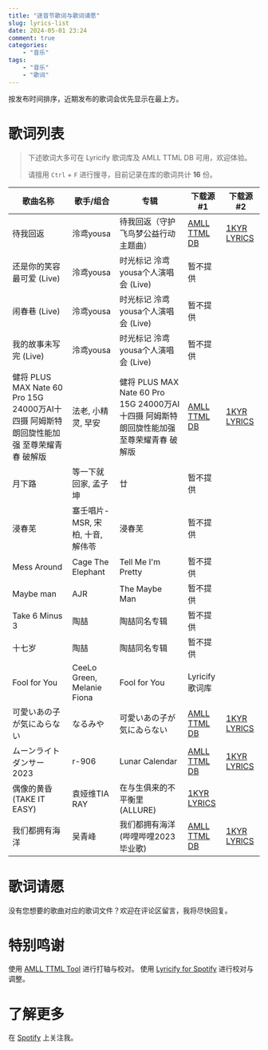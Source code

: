 ```yaml
---
title: "逐音节歌词与歌词请愿"
slug: lyrics-list
date: 2024-05-01 23:24
comment: true
categories:
    - "音乐"
tags:
    - "音乐"
    - "歌词"
---
```


按发布时间排序，近期发布的歌词会优先显示在最上方。

<!-- more -->

# 歌词列表

> 下述歌词大多可在 Lyricify 歌词库及 AMLL TTML DB 可用，欢迎体验。
>
> 请擅用 `Ctrl` + `F` 进行搜寻，目前记录在库的歌词共计 **16** 份。

| 歌曲名称                                                           | 歌手/组合                      | 专辑                                                             | 下载源 #1                                                                                                                                                  | 下载源 #2                                     |
|----------------------------------------------------------------|----------------------------|----------------------------------------------------------------|---------------------------------------------------------------------------------------------------------------------------------------------------------|--------------------------------------------|
| 待我回返                                                           | 泠鸢yousa                    | 待我回返（守护飞鸟梦公益行动主题曲）                                             | [AMLL TTML DB](https://github.com/Steve-xmh/amll-ttml-db/blob/5c7033f89d6a7273b832e3cd6e28b7f29d8553a9/raw-lyrics/1714564440742-92374733-95eba7c9.ttml) | [1KYR LYRICS](https://t.me/lyrics_1kyr/19) |
| 还是你的笑容最可爱 (Live)                                               | 泠鸢yousa                    | 时光标记 泠鸢yousa个人演唱会 (Live)                                       | 暂不提供                                                                                                                                                    |                                            |
| 闹春巷 (Live)                                                     | 泠鸢yousa                    | 时光标记 泠鸢yousa个人演唱会 (Live)                                       | 暂不提供                                                                                                                                                    |                                            |
| 我的故事未写完 (Live)                                                 | 泠鸢yousa                    | 时光标记 泠鸢yousa个人演唱会 (Live)                                       | 暂不提供                                                                                                                                                    |                                            |
| 健将 PLUS MAX Nate 60 Pro 15G 24000万AI十四摄 阿姆斯特朗回旋性能加强 至尊荣耀青春 破解版 | 法老, 小精灵, 早安                | 健将 PLUS MAX Nate 60 Pro 15G 24000万AI十四摄 阿姆斯特朗回旋性能加强 至尊荣耀青春 破解版 | [AMLL TTML DB](https://github.com/Steve-xmh/amll-ttml-db/blob/d0c1ef50f6ba759aaefc1c2c0bbca9e9a54b3d98/raw-lyrics/1714653767698-92374733-883705b2.ttml) | [1KYR LYRICS](https://t.me/lyrics_1kyr/20) |
| 月下路                                                            | 等一下就回家, 孟子坤                | 廿                                                              | 暂不提供                                                                                                                                                    |                                            |
| 浸春芜                                                            | 塞壬唱片-MSR, 宋柏, 十音, 解伟苓      | 浸春芜                                                            | 暂不提供                                                                                                                                                    |                                            |
| Mess Around                                                    | Cage The Elephant          | Tell Me I'm Pretty                                             | 暂不提供                                                                                                                                                    |                                            |
| Maybe man                                                      | AJR                        | The Maybe Man                                                  | 暂不提供                                                                                                                                                    |                                            |
| Take 6 Minus 3                                                 | 陶喆                         | 陶喆同名专辑                                                         | 暂不提供                                                                                                                                                    |                                            |
| 十七岁                                                            | 陶喆                         | 陶喆同名专辑                                                         | 暂不提供                                                                                                                                                    |                                            |
| Fool for You                                                   | CeeLo Green, Melanie Fiona | Fool for You                                                   | Lyricify 歌词库                                                                                                                                            |                                            |
| 可愛いあの子が気にゐらない                                                  | なるみや                       | 可愛いあの子が気にゐらない                                                  | [AMLL TTML DB](https://github.com/Steve-xmh/amll-ttml-db/blob/ac1d5fcad8365c104c1d7a0029ac8740f6956b83/raw-lyrics/1709989332840-92374733-9edddc05.ttml) | [1KYR LYRICS](https://t.me/lyrics_1kyr/26) |
| ムーンライトダンサー 2023                                                | r-906                      | Lunar Calendar                                                 | [AMLL TTML DB](https://github.com/Steve-xmh/amll-ttml-db/blob/4369a220a6d3fe4409304557a08685810a9f5992/raw-lyrics/1710589960892-92374733-ef9b78fb.ttml) | [1KYR LYRICS](https://t.me/lyrics_1kyr/22) |
| 偶像的黄昏 (TAKE IT EASY)                                           | 袁娅维TIA RAY                 | 在与生俱来的不平衡里 (ALLURE)                                            | [1KYR LYRICS](https://t.me/lyrics_1kyr/21)                                                                                                              |                                            |
| 我们都拥有海洋                                                        | 吴青峰                        | 我们都拥有海洋 (哔哩哔哩2023毕业歌)                                          | [AMLL TTML DB](https://github.com/Steve-xmh/amll-ttml-db/blob/22938ae7d19765bac9e88e3a24e59c90748d34a4/raw-lyrics/1715429151884-92374733-d21116d6.ttml) | [1KYR LYRICS](https://t.me/lyrics_1kyr/24) |

# 歌词请愿

没有您想要的歌曲对应的歌词文件？欢迎在评论区留言，我将尽快回复。

# 特别鸣谢

使用 [AMLL TTML Tool](https://steve-xmh.github.io/amll-ttml-tool/) 进行打轴与校对。
使用 [Lyricify for Spotify](https://github.com/WXRIW/Lyricify-App) 进行校对与调整。

# 了解更多

在 [Spotify](https://open.spotify.com/user/31n7vola2323vq4eoyrwc2quafj4?si=03fee8e3164149ea) 上关注我。